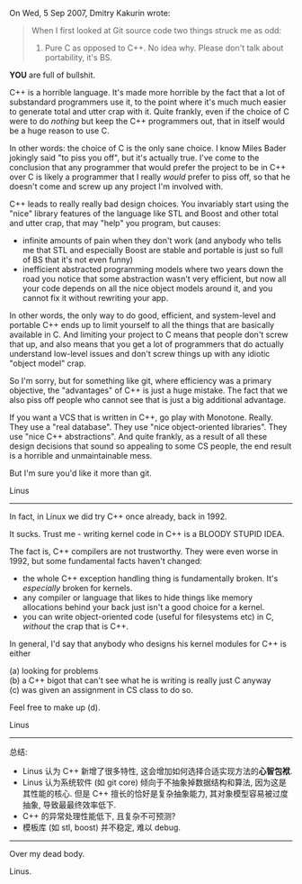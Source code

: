 On Wed, 5 Sep 2007, Dmitry Kakurin wrote: 
> 
> When I first looked at Git source code two things struck me as odd: 
> 1. Pure C as opposed to C++. No idea why. Please don't talk about portability, it's BS. 

**YOU** are full of bullshit.

C++ is a horrible language. It's made more horrible by the fact that a lot of substandard programmers use it, to the point where it's much much easier to generate total and utter crap with it. Quite frankly, even if the choice of C were to do *nothing* but keep the C++ programmers out, that in itself would be a huge reason to use C.

In other words: the choice of C is the only sane choice. I know Miles Bader jokingly said "to piss you off", but it's actually true. I've come to the conclusion that any programmer that would prefer the project to be in C++ over C is likely a programmer that I really *would* prefer to piss off, so that he doesn't come and screw up any project I'm involved with.

C++ leads to really really bad design choices. You invariably start using the "nice" library features of the language like STL and Boost and other total and utter crap, that may "help" you program, but causes: 

- infinite amounts of pain when they don't work (and anybody who tells me that STL and especially Boost are stable and portable is just so full of BS that it's not even funny) 
- inefficient abstracted programming models where two years down the road you notice that some abstraction wasn't very efficient, but now all your code depends on all the nice object models around it, and you cannot fix it without rewriting your app.

In other words, the only way to do good, efficient, and system-level and portable C++ ends up to limit yourself to all the things that are basically available in C. And limiting your project to C means that people don't screw that up, and also means that you get a lot of programmers that do actually understand low-level issues and don't screw things up with any idiotic "object model" crap. 

So I'm sorry, but for something like git, where efficiency was a primary objective, the "advantages" of C++ is just a huge mistake. The fact that we also piss off people who cannot see that is just a big additional advantage. 

If you want a VCS that is written in C++, go play with Monotone. Really. They use a "real database". They use "nice object-oriented libraries". They use "nice C++ abstractions". And quite frankly, as a result of all these design decisions that sound so appealing to some CS people, the end result is a horrible and unmaintainable mess. 

But I'm sure you'd like it more than git. 

Linus


---

In fact, in Linux we did try C++ once already, back in 1992. 

It sucks. Trust me - writing kernel code in C++ is a BLOODY STUPID IDEA. 

The fact is, C++ compilers are not trustworthy. They were even worse in 1992, but some fundamental facts haven't changed: 
- the whole C++ exception handling thing is fundamentally broken. It's _especially_ broken for kernels. 
- any compiler or language that likes to hide things like memory allocations behind your back just isn't a good choice for a kernel. 
- you can write object-oriented code (useful for filesystems etc) in C, _without_ the crap that is C++. 

In general, I'd say that anybody who designs his kernel modules for C++ is either 

(a) looking for problems   
(b) a C++ bigot that can't see what he is writing is really just C anyway   
(c) was given an assignment in CS class to do so.   

Feel free to make up (d). 

Linus

---

总结:
- Linus 认为 C++ 新增了很多特性, 这会增加如何选择合适实现方法的**心智包袱**.
- Linus 认为系统软件 (如 git core) 倾向于不抽象掉数据结构和算法, 因为这是其性能的核心. 但是 C++ 擅长的恰好是复杂抽象能力, 其对象模型容易被过度抽象, 导致最最终效率低下.
- C++ 的异常处理性能低下, 且复杂不可预测?
- 模板库 (如 stl, boost) 并不稳定, 难以 debug.

---

Over my dead body.

Linus.